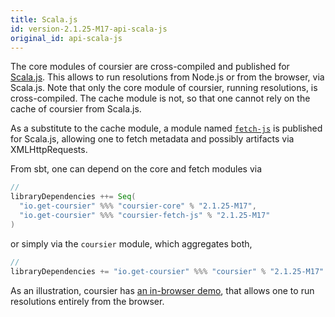 ```yaml
---
title: Scala.js
id: version-2.1.25-M17-api-scala-js
original_id: api-scala-js
---
```


The core modules of coursier are cross-compiled and published for
[Scala.js](https://www.scala-js.org). This allows to run resolutions from
Node.js or from the browser, via Scala.js. Note that only the core module
of coursier, running resolutions, is cross-compiled. The cache module is not,
so that one cannot rely on the cache of coursier from Scala.js.

As a substitute to the cache module, a module named
[`fetch-js`](https://repo1.maven.org/maven2/io/get-coursier/coursier-fetch-js_sjs0.6_2.12)
is published for Scala.js, allowing one to fetch metadata and possibly
artifacts via XMLHttpRequests.

From sbt, one can depend on the core and fetch modules via
```scala
//
libraryDependencies ++= Seq(
  "io.get-coursier" %%% "coursier-core" % "2.1.25-M17",
  "io.get-coursier" %%% "coursier-fetch-js" % "2.1.25-M17"
)
```
or simply via the `coursier` module, which aggregates both,
```scala
//
libraryDependencies += "io.get-coursier" %%% "coursier" % "2.1.25-M17"
```

As an illustration, coursier has [an in-browser demo](../demo), that allows one
to run resolutions entirely from the browser.
